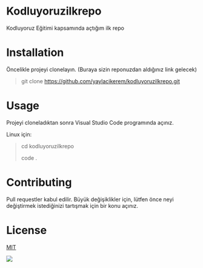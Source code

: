 # Kodluyoruzilkrepo
Kodluyoruz Eğitimi kapsamında açtığım ilk repo

# Installation

Öncelikle projeyi clonelayın. (Buraya sizin reponuzdan aldığınız link gelecek)

>git clone https://github.com/yaylacikerem/kodluyoruzilkrepo.git
# Usage

Projeyi cloneladıktan sonra Visual Studio Code programında açınız.

Linux için:

>cd kodluyoruzilkrepo 
>
>code .

# Contributing

Pull requestler kabul edilir. Büyük değişiklikler için, lütfen önce neyi değiştirmek istediğinizi tartışmak için bir konu açınız.

# License
[MIT](https://choosealicense.com/licenses/mit/)



![](https://media-exp1.licdn.com/dms/image/C4D1BAQEGoWyZ5wun2g/company-background_10000/0/1652169602399?e=1665792000&v=beta&t=BLzckQTGxp-TuyZj10Sz57_yKYy81NbuyF9fOxqVZ2c)



